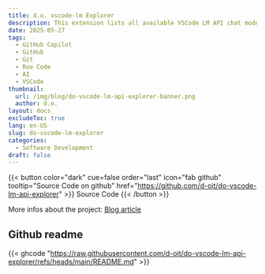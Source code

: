 ```yaml
---
title: d.o. vscode-lm Explorer
description: This extension lists all available VSCode LM API chat models in your VS Code environment and displays all details about each model.
date: 2025-05-27
tags:
  - GitHub Copilot
  - GitHub
  - Git
  - Roo Code
  - AI
  - VSCode
thumbnail:
  url: /img/blog/do-vscode-lm-api-explorer-banner.png
  author: d.o.
layout: docs
excludeToc: true
lang: en-US
slug: do-vscode-lm-explorer
categories:
  - Software Development
draft: false  
---
```


{{< button color="dark" cue=false order="last" icon="fab github" tooltip="Source Code on github" href="https://github.com/d-oit/do-vscode-lm-api-explorer" >}}
    Source Code
{{< /button >}}

More infos about the project: [Blog article](/blog/get-licenses-from-used-nuget-packages-for-your-.net-core-solution)

## Github readme

{{< ghcode "https://raw.githubusercontent.com/d-oit/do-vscode-lm-api-explorer/refs/heads/main/README.md" >}}

